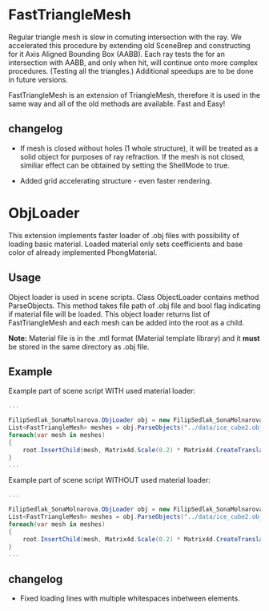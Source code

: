 # FastTriangleMesh

Regular triangle mesh is slow in comuting intersection with the ray.
We accelerated this procedure by extending old SceneBrep and
constructing for it Axis Aligned Bounding Box (AABB).
Each ray tests the for an intersection with AABB, and only when hit,
will continue onto more complex procedures. (Testing all the triangles.)
Additional speedups are to be done in future versions.

FastTriangleMesh is an extension of TriangleMesh, therefore it is used in the same way
and all of the old methods are available. Fast and Easy!

## changelog
+ If mesh is closed without holes (1 whole structure), it will be treated
as a solid object for purposes of ray refraction.
If the mesh is not closed, similiar effect can be obtained
by setting the ShellMode to true.

+ Added grid accelerating structure - even faster rendering.

# ObjLoader
This extension implements faster loader of .obj files with possibility of loading basic material. Loaded material only sets coefficients and base color of already implemented PhongMaterial.

## Usage
Object loader is used in scene scripts. Class ObjectLoader contains method ParseObjects. This method takes file path of .obj file and bool flag indicating if material file will be loaded. This object loader returns list of FastTriangleMesh and each mesh can be added into the root as a child.

**Note:** Material file is in the .mtl format (Material template library) and it **must** be stored in the same directory as .obj file. 

## Example
Example part of scene script WITH used material loader:

```csharp
...

FilipSedlak_SonaMolnarova.ObjLoader obj = new FilipSedlak_SonaMolnarova.ObjLoader();
List<FastTriangleMesh> meshes = obj.ParseObjects("../data/ice_cube2.obj", true);
foreach(var mesh in meshes)
{
    root.InsertChild(mesh, Matrix4d.Scale(0.2) * Matrix4d.CreateTranslation(1.5, -0.7, -0.5));
}
...
```

Example part of scene script WITHOUT used material loader:

```csharp
...

FilipSedlak_SonaMolnarova.ObjLoader obj = new FilipSedlak_SonaMolnarova.ObjLoader();
List<FastTriangleMesh> meshes = obj.ParseObjects("../data/ice_cube2.obj", false);
foreach(var mesh in meshes)
{    
    root.InsertChild(mesh, Matrix4d.Scale(0.2) * Matrix4d.CreateTranslation(1.5, -0.7, -0.5));
}
...
```
## changelog
+ Fixed loading lines with multiple whitespaces inbetween elements.
